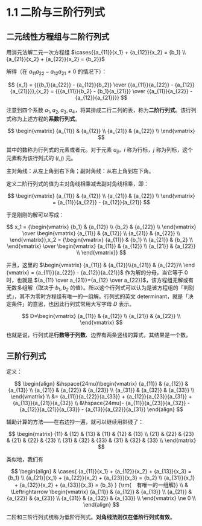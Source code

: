 # 1.1 二阶与三阶行列式

## 二元线性方程组与二阶行列式

用消元法解二元一次方程组 $\cases{{a_{11}}{x_1} + {a_{12}}{x_2} = {b_1}  \\   {a_{21}}{x_2} + {a_{22}}{x_2} = {b_2}}$

解得（在 $a_{11}a_{22}-a_{12}a_{21} \ne 0$ 的情况下）：

$$
{x_1} = {{{b_1}{a_{22}} - {a_{12}}{b_2}} \over {{a_{11}}{a_{22}} - {a_{12}}{a_{21}}}},{x_2} = {{{a_{11}}{b_2} - {b_1}{a_{21}}} \over {{a_{11}}{a_{22}} - {a_{12}}{a_{21}}}}
$$

注意到四个系数 $a_1,a_2,a_3,a_4$，将其排成二行二列的表，称为**二阶行列式**。该行列式称为上述方程的**系数行列式**。

$$
\begin{vmatrix}
   {a_{11}} & {a_{12}}  \\ 
   {a_{21}} & {a_{22}}  \\ 
 \end{vmatrix}
$$

其中的数称为行列式的元素或者元。对于元素 $a_{ij}$，$i$ 称为行标，$j$ 称为列标，这个元素称为该行列式的 $(i,j)$ 元。

主对角线：从左上角到右下角；副对角线：从右上角到左下角。

定义二阶行列式的值为主对角线相乘减去副对角线相乘，即：

$$
\begin{vmatrix}
   {a_{11}} & {a_{12}}  \\ 
   {a_{21}} & {a_{22}}  \\ 
 \end{vmatrix} = {a_{11}}{a_{22}} - {a_{12}}{a_{21}}
$$

于是刚刚的解可以写成：

$$
x_1 = {\begin{vmatrix}
   {b_1} & {a_{12}}  \\ 
   {b_2} & {a_{22}}  \\ 
 \end{vmatrix} \over \begin{vmatrix}
   {a_{11}} & {a_{12}}  \\ 
   {a_{21}} & {a_{22}}  \\ 
 \end{vmatrix}},x_2 = {\begin{vmatrix}
   {a_{11}} & {b_1}  \\ 
   {a_{21}} & {b_2}  \\ 
 \end{vmatrix} \over \begin{vmatrix}
   {a_{11}} & {a_{12}}  \\ 
   {a_{21}} & {a_{22}}  \\ 
 \end{vmatrix}}
$$

并且，这里的 $\begin{vmatrix} {a_{11}} & {a_{12}}\\{a_{21}} & {a_{22}}\\ \end {vmatrix} = {a_{11}}{a_{22}} - {a_{12}}{a_{21}}$ 作为解的分母，当它等于 $0$ 时，也就是 ${a_{11} \over a_{21}}={a_{12} \over a_{22}}$，该方程组无解或有无数多组解（取决于 $b_1,b_2$ 的值）。所以这个行列式可以认为是该方程组的「判别式」，其不为零时方程组有唯一的一组解。行列式的英文 determinant，就是「决定条件」的意思，也因此行列式常用大写字母 $D$ 表示。

$$
D=\begin{vmatrix}
   {a_{11}} & {a_{12}}  \\ 
   {a_{21}} & {a_{22}}  \\ 
 \end{vmatrix}
$$

也就是说，行列式是**行数等于列数**、边界有两条竖线的算式，其结果是一个数。

## 三阶行列式

定义：

$$
\begin{align}
&\hspace{24mu}\begin{vmatrix}
  {a_{11}} & {a_{12}} & {a_{13}}  \\ 
  {a_{21}} & {a_{22}} & {a_{23}}  \\ 
  {a_{31}} & {a_{32}} & {a_{33}}  \\ 
\end{vmatrix} \\ 
  &= {a_{11}}{a_{22}}{a_{33}} + {a_{12}}{a_{23}}{a_{31}} + {a_{13}}{a_{21}}{a_{32}} \\ 
  &\hspace{24mu}- {a_{11}}{a_{23}}{a_{32}} - {a_{12}}{a_{21}}{a_{33}} - {a_{13}}{a_{22}}{a_{31}}
\end{align}
$$

辅助计算的方法——在右边抄一遍，就可以继续用斜线了：

$$
\begin{matrix}
   {11} & {12} & {13} & {11} & {12} & {13}  \\ 
   {21} & {22} & {23} & {21} & {22} & {23}  \\ 
   {31} & {32} & {33} & {31} & {32} & {33}  \\ 
\end{matrix}
$$

类似地，我们有

$$
\begin{align}
  & \cases{
  {a_{11}}{x_1} + {a_{12}}{x_2} + {a_{13}}{x_3} = {b_1} \\ 
  {a_{21}}{x_1} + {a_{22}}{x_2} + {a_{23}}{x_3} = {b_2} \\ 
  {a_{31}}{x_1} + {a_{32}}{x_2} + {a_{33}}{x_3} = {b_3}  } {\rm{　有唯一的一组解}}  \\ 
  &  \Leftrightarrow \begin{vmatrix}
   {a_{11}} & {a_{12}} & {a_{13}}  \\ 
   {a_{21}} & {a_{22}} & {a_{23}}  \\ 
   {a_{31}} & {a_{32}} & {a_{33}}  \\ 
 \end{vmatrix} \ne 0 \\
\end{align}
$$

二阶和三阶行列式统称为低阶行列式。**对角线法则仅在低阶行列式有效**。
